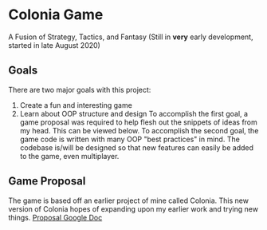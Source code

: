 # Colonia Game
 A Fusion of Strategy, Tactics, and Fantasy
 (Still in **very** early development, started in late August 2020)
 
## Goals
There are two major goals with this project:
1. Create a fun and interesting game
2. Learn about OOP structure and design
To accomplish the first goal, a game proposal was required to help flesh out the snippets of ideas from my head. This can be viewed below.
To accomplish the second goal, the game code is written with many OOP "best practices" in mind. The codebase is/will be designed so that new features can easily be added to the game, even multiplayer.

## Game Proposal
The game is based off an earlier project of mine called Colonia. This new version of Colonia hopes of expanding upon my earlier work and trying new things.
 [Proposal Google Doc](https://docs.google.com/document/d/1-hmO8fDkX74iQyiYXJ7D4FY8i4apOaRtEBQpPi2sWok/edit?usp=sharing)

